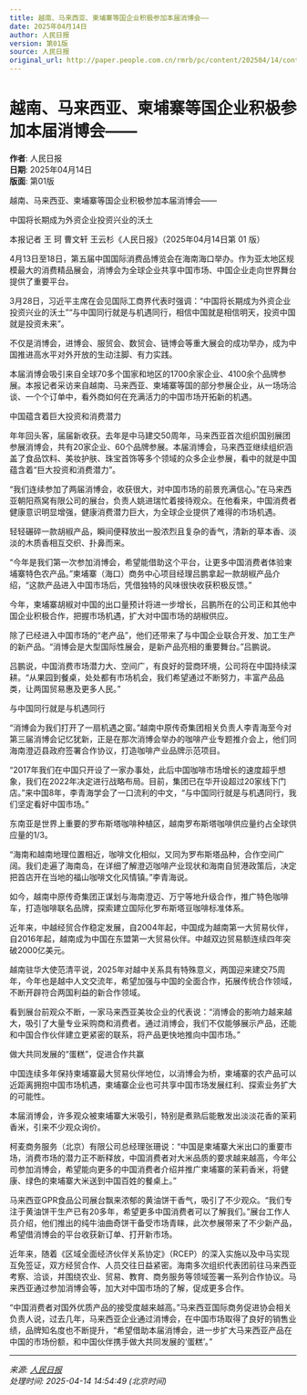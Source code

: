 ```yaml
---
title: 越南、马来西亚、柬埔寨等国企业积极参加本届消博会——
date: 2025年04月14日
author: 人民日报
version: 第01版
source: 人民日报
original_url: http://paper.people.com.cn/rmrb/pc/content/202504/14/content_30067458.html
---
```


# 越南、马来西亚、柬埔寨等国企业积极参加本届消博会——

**作者**: 人民日报  
**日期**: 2025年04月14日  
**版面**: 第01版  

越南、马来西亚、柬埔寨等国企业积极参加本届消博会——

中国将长期成为外资企业投资兴业的沃土

本报记者  王  珂  曹文轩  王云杉《人民日报》（2025年04月14日第 01 版）

4月13日至18日，第五届中国国际消费品博览会在海南海口举办。作为亚太地区规模最大的消费精品展会，消博会为全球企业共享中国市场、中国企业走向世界舞台提供了重要平台。

3月28日，习近平主席在会见国际工商界代表时强调：“中国将长期成为外资企业投资兴业的沃土”“与中国同行就是与机遇同行，相信中国就是相信明天，投资中国就是投资未来”。

不仅是消博会，进博会、服贸会、数贸会、链博会等重大展会的成功举办，成为中国推进高水平对外开放的生动注脚、有力实践。

本届消博会吸引来自全球70多个国家和地区的1700余家企业、4100余个品牌参展。本报记者采访来自越南、马来西亚、柬埔寨等国的部分参展企业，从一场场洽谈、一个个订单中，看外商如何在充满活力的中国市场开拓新的机遇。

中国蕴含着巨大投资和消费潜力

年年回头客，届届新收获。去年是中马建交50周年，马来西亚首次组织国别展团参展消博会，共有20家企业、60个品牌参展。本届消博会，马来西亚继续组织涵盖了食品饮料、美妆护肤、珠宝首饰等多个领域的众多企业参展，看中的就是中国蕴含着“巨大投资和消费潜力”。

“我们连续参加了两届消博会，收获很大，对中国市场的前景充满信心。”在马来西亚朝阳燕窝有限公司的展台，负责人姚进瑞忙着接待观众。在他看来，中国消费者健康意识明显增强，健康消费潜力巨大，为全球企业提供了难得的市场机遇。

轻轻碾碎一款胡椒产品，瞬间便释放出一股浓烈且复杂的香气，清新的草本香、淡淡的木质香相互交织、扑鼻而来。

“今年是我们第一次参加消博会，希望能借助这个平台，让更多中国消费者体验柬埔寨特色农产品。”柬埔寨（海口）商务中心项目经理吕鹏拿起一款胡椒产品介绍，“这款产品进入中国市场后，凭借独特的风味很快收获积极反馈。”

今年，柬埔寨胡椒对中国的出口量预计将进一步增长，吕鹏所在的公司正和其他中国企业积极合作，把握市场机遇，扩大对中国市场的胡椒供应。

除了已经进入中国市场的“老产品”，他们还带来了与中国企业联合开发、加工生产的新产品。“消博会是大型国际性展会，是新产品亮相的重要舞台。”吕鹏说。

吕鹏说，中国消费市场潜力大、空间广，有良好的营商环境，公司将在中国持续深耕。“从果园到餐桌，处处都有市场机会，我们希望通过不断努力，丰富产品品类，让两国贸易惠及更多人民。”

与中国同行就是与机遇同行

“消博会为我们打开了一扇机遇之窗。”越南中原传奇集团相关负责人李青海至今对第三届消博会记忆犹新，正是在那次消博会举办的咖啡产业专题推介会上，他们同海南澄迈县政府签署合作协议，打造咖啡产业品牌示范项目。

“2017年我们在中国只开设了一家办事处，此后中国咖啡市场增长的速度超乎想象，我们在2022年决定进行战略布局。目前，集团已在华开设超过20家线下门店。”来中国8年，李青海学会了一口流利的中文，“与中国同行就是与机遇同行，我们坚定看好中国市场。”

东南亚是世界上重要的罗布斯塔咖啡种植区，越南罗布斯塔咖啡供应量约占全球供应量的1/3。

“海南和越南地理位置相近，咖啡文化相似，又同为罗布斯塔品种，合作空间广阔。我们走遍了海南岛，在详细了解澄迈咖啡产业现状和海南自贸港政策后，决定把首店开在当地的福山咖啡文化风情镇。”李青海说。

如今，越南中原传奇集团正谋划与海南澄迈、万宁等地升级合作，推广特色咖啡车，打造咖啡联名品牌，探索建立国际化罗布斯塔豆咖啡标准体系。

近年来，中越经贸合作稳定发展，自2004年起，中国成为越南第一大贸易伙伴，自2016年起，越南成为中国在东盟第一大贸易伙伴。中越双边贸易额连续四年突破2000亿美元。

越南驻华大使范清平说，2025年对越中关系具有特殊意义，两国迎来建交75周年，今年也是越中人文交流年，希望加强与中国的全面合作，拓展传统合作领域，不断开辟符合两国利益的新合作领域。

看到展台前观众不断，一家马来西亚美妆企业的代表说：“消博会的影响力越来越大，吸引了大量专业采购商和消费者。通过消博会，我们不仅能够展示产品，还能和中国合作伙伴建立更紧密的联系，将产品更快地推向中国市场。”

做大共同发展的“蛋糕”，促进合作共赢

中国连续多年保持柬埔寨最大贸易伙伴地位，以消博会为桥，柬埔寨的农产品可以近距离拥抱中国市场机遇，柬埔寨企业也可共享中国市场发展红利、探索业务扩大的可能性。

本届消博会，许多观众被柬埔寨大米吸引，特别是煮熟后能散发出淡淡花香的茉莉香米，引来不少观众询价。

柯麦商务服务（北京）有限公司总经理张珊说：“中国是柬埔寨大米出口的重要市场，消费市场的潜力正不断释放，中国消费者对大米品质的要求越来越高，今年公司参加消博会，希望能向更多的中国消费者介绍并推广柬埔寨的茉莉香米，将健康、绿色的柬埔寨大米送到中国百姓的餐桌上。”

马来西亚GPR食品公司展台飘来浓郁的黄油饼干香气，吸引了不少观众。“我们专注于黄油饼干生产已有20多年，希望更多中国消费者可以了解我们。”展台工作人员介绍，他们推出的纯牛油曲奇饼干备受市场青睐，此次参展带来了不少新产品，希望借消博会的平台收获新订单、打开新市场。

近年来，随着《区域全面经济伙伴关系协定》（RCEP）的深入实施以及中马实现互免签证，双方经贸合作、人员交往日益紧密。海南多次组织代表团前往马来西亚考察、洽谈，并围绕农业、贸易、教育、商务服务等领域签署一系列合作协议。马来西亚通过参加消博会等，加大对中国市场的了解，促成更多合作。

“中国消费者对国外优质产品的接受度越来越高。”马来西亚国际商务促进协会相关负责人说，过去几年，马来西亚企业通过消博会，在中国市场取得了良好的销售业绩，品牌知名度也不断提升，“希望借助本届消博会，进一步扩大马来西亚产品在中国的市场份额，和中国伙伴携手做大共同发展的‘蛋糕’。”

---

*来源: [人民日报](http://paper.people.com.cn/rmrb/pc/content/202504/14/content_30067458.html)*  
*处理时间: 2025-04-14 14:54:49 (北京时间)*
